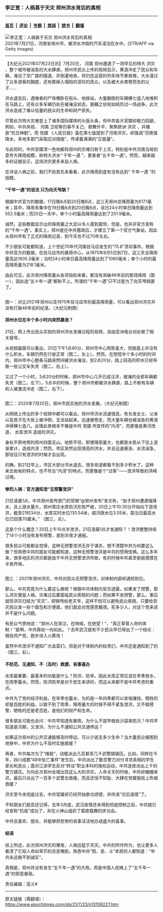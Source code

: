 ### 李正宽：人祸甚于天灾 郑州洪水背后的真相

---

#### [首页](../../../..?n13109227) &nbsp;|&nbsp; [评论](../../../../../epoch-comment?n13109227) &nbsp;|&nbsp; [专题](../../../../../epoch-special?n13109227) &nbsp;|&nbsp; [禁闻](../../../../../epoch-news?n13109227) &nbsp;|&nbsp; [禁书](../../../../../books?n13109227) &nbsp;|&nbsp; [翻墙](https://github.com/gfw-breaker/nogfw/blob/master/README.md?n13109227)


<div><img alt="李正宽：人祸甚于天灾 郑州洪水背后的真相" class="attachment-djy_600_400 size-djy_600_400 wp-post-image" src="https://i.epochtimes.com/assets/uploads/2021/07/id13109233-87e72a49055870b3be7af873e0779398-600x400.png"/>
<div class="caption">
 2021年7月21日，河南省郑州市，被洪水冲毁的汽车浸泡在水中。(STR/AFP via Getty Images)
</div></div><hr/><div class="post_content" id="artbody" itemprop="articleBody">
 <!-- article content begin -->
 <p>
  【大纪元2021年07月23日讯】7月20日，
  <ok href="https://www.epochtimes.com/gb/tag/%E6%B2%B3%E5%8D%97.html">
   河南
  </ok>
  郑州遭遇了一场罕见的特大
  <ok href="https://www.epochtimes.com/gb/tag/%E6%B4%AA%E7%81%BE.html">
   洪灾
  </ok>
  ，整个城市被湍急的大水肆虐。郑州市民众上传的视频显示，黄浪冲走了民众和车辆，淹没了京广路的隧道，并倒灌地铁，将仍在运营的列车快节奏吞噬，大水漫过了众多游客的胸膛，还有那掉入塌陷的深坑的民众，以及被大水席卷而去的父子……
 </p>
 <p>
  洪水退去后，遇难者的尸体横卧在街头、地铁站，大量翻倒的车辆横七竖八地堆积在马路上，还有众多车辆仍处在被淹没状态，狼藉之状宛如经历过一场战争。此次洪水造成了难以估量的民众的生命和财产损失。
 </p>
 <p>
  尽管此次特大灾难登上了诸多国际媒体的头版头条，但中共各大官媒却极力回避，例如，中共央视、
  <ok href="https://www.epochtimes.com/gb/tag/%E6%B2%B3%E5%8D%97.html">
   河南
  </ok>
  卫视等仍事不关己、歌舞升平，聚焦欧洲
  <ok href="https://www.epochtimes.com/gb/tag/%E6%B4%AA%E7%81%BE.html">
   洪灾
  </ok>
  、并播放“抗日神剧”。而
  <ok href="https://www.epochtimes.com/gb/tag/%E5%85%9A%E5%AA%92.html">
   党媒
  </ok>
  《人民日报》虽在第七版提到了河南洪灾，却强调“河南强降水，多地多部门采取应对措施”，传递着满满的“正能量”。
 </p>
 <p>
  与此同时，中共官媒清一色地都将郑州的灾难归咎于上天，特别是中共河南当局刻意夸大降雨规模，称特大洪水“
  <ok href="https://www.epochtimes.com/gb/tag/%E5%8D%83%E5%B9%B4%E4%B8%80%E9%81%87.html">
   千年一遇
  </ok>
  ”，更甚者“五千年一遇”。然而，越来越多的证据显示，这场洪灾更多来自人祸。
 </p>
 <p>
  在详谈人祸之前，我们不妨首先来看看，此次降雨到底有没有达到“
  <ok href="https://www.epochtimes.com/gb/tag/%E5%8D%83%E5%B9%B4%E4%B8%80%E9%81%87.html">
   千年一遇
  </ok>
  ”的规模。
 </p>
 <h4>
  “千年一遇”的说法 只为向天甩锅？
 </h4>
 <p>
  根据中共官方的数据，17日晚8点到20日晚8点，这三天郑州总降雨量为617.1毫米；其中，降雨多集中在19日晚8点到20日晚8点，该日24小时单日降雨量达到552.5毫米；而20日一天中，单个小时最高降雨量达到了201.9毫米。
 </p>
 <p>
  诚然，这些数据显示出的降雨量之大足以令人感到震惊，但是，也并非官方宣称的“千年一遇”。事实上，郑州是在中共篡政后，才建立了第一个官方气象站，因此从郑州市有了正式的降雨记录，到今天也不过70年左右。
 </p>
 <p>
  不少朋友可能都知道，上个世纪70年代河南驻马店发生的“75.8”溃坝事件。根据中共官方的数据，在驻马店市的暴雨中心，从1975年8月5日到7日，这三天总降雨量高达1605.3毫米；当时24小时单日最高降雨量达到了1060毫米；单个小时的最高降雨量为218.1毫米。
 </p>
 <p>
  由此可见，此次郑州降雨量从各项指标来看，都没有突破46年前的那场降雨（图一），因此连“五十年一遇”都称不上。所谓的“千年一遇”只不过是为了向天甩锅罢了。
 </p>
 <p style="text-align: center;">
  <ok href="https://i.epochtimes.com/assets/uploads/2021/07/id13109269-a726a9a4194742b85508ae73f6ae0d3c.png">
   <img alt="" class="alignnone size-medium wp-image-13109269" src="https://i.epochtimes.com/assets/uploads/2021/07/id13109269-a726a9a4194742b85508ae73f6ae0d3c-450x322.png"/>
  </ok>
 </p>
 <p>
  图一：对比2021年郑州以及1975年驻马店市的最高降雨量，可以看出郑州洪灾并没有打破46年前的纪录。（大纪元制图）
 </p>
 <h4>
  郑州水位在半个多小时内突然暴涨？
 </h4>
 <p>
  21日，网上传出民众实拍的郑州洪水发展过程的视频，自由亚洲电台对此做了相关报导。
 </p>
 <p>
  从视频画面可以看出，20日下午1点40分，郑州市中心雨势虽大，但路面上并没有什么积水，车辆仍然在行驶正常（图二，左上）。然而，在短短半个多小时的时间内，郑州市中心整条马路突然间被洪水淹没，到2点20分，路上较高的积水已经导致一些公交车失灵（图二，右上）。
 </p>
 <p>
  又过了一个小时，3点20分的时候，郑州市中心几乎已成汪洋，被淹的全部车辆都失灵（图二，左下）。5点半的时候，整个郑州市都被洪水肆虐，路上不断有车辆和人被激流冲走（图二，右下）。
 </p>
 <p style="text-align: center;">
  <ok href="https://i.epochtimes.com/assets/uploads/2021/07/id13109273-461ae523b3a049d74920ba472d4e7170.png">
   <img alt="" class="alignnone size-medium wp-image-13109273" src="https://i.epochtimes.com/assets/uploads/2021/07/id13109273-461ae523b3a049d74920ba472d4e7170-450x274.png"/>
  </ok>
 </p>
 <p>
  图二：2020年7月20日，郑州市民实拍的洪水发展。（大纪元制图）
 </p>
 <p>
  从网络上传出的多个视频中都可以看出，郑州市洪水流速很高，有长发女士、父亲以及孩子在大街上被冲倒，无法站起来，迅速被卷走，而大量车辆也被湍急的黄浪冲得横七竖八。此情此景根本不像是中共
  <ok href="https://www.epochtimes.com/gb/tag/%E5%85%9A%E5%AA%92.html">
   党媒
  </ok>
  所宣传的“内涝”，而更像是黄河改道，
  <ok href="https://www.epochtimes.com/gb/tag/%E6%B0%B4%E5%BA%93%E6%B3%84%E6%B4%AA.html">
   水库泄洪
  </ok>
  造成的洪灾。
 </p>
 <p>
  身处平原地带的郑州四面无山，地势平坦，即使降雨量大，也都是水势从下往上逐渐累计，造成内涝；然而，市区突然出现很高的洪水，并且迅速暴涨、水流湍急，那往往只有泄洪的时候才会出现。
 </p>
 <p>
  的确，到21日早上，市区大部分洪水退去，很多街道都看不到多少积水了。这种来去匆匆的特点，也不符合“内涝”的特点，而更像是个“过客”——泄洪导致的洪峰过境。
 </p>
 <h4>
  惨烈人祸：官方通知泄“无预警泄洪”
 </h4>
 <p>
  21日凌晨1点，中共郑州宣传部门的官微“@郑州发布”发文称，“由于郑州遭遇强降水，且上游水量大，郑州常庄水库防汛形势严峻，20日上午10:30分开始向下游泄洪，截至21时34分，水库实时水位130.54米，超汛限水位3.05米，距当日最高水位已回落70厘米。” （图三，左）。
 </p>
 <p>
  这是个什么概念？20日上午10点半泄洪，21日凌晨1点才发通知？！泄洪整整持续了14个小时没有发布预警，直到半夜才通报。
 </p>
 <p>
  很多民众可能都会觉得，这种无预警泄洪无异于谋杀，想不清楚中共为何要这么做？但熟悉中共的朋友可能都知道，这种无预警泄洪是中共的惯用伎俩。这么多年来，很多地区的洪灾都是由于中共无预警泄洪所致，有的时候中共甚至偷偷摸摸在半夜开闸。
 </p>
 <p>
  <ok href="https://i.epochtimes.com/assets/uploads/2021/07/id13109279-1ef9e0e73b3f704b22dd8d44afe04334.png">
   <img alt="" class="size-medium wp-image-13109279 aligncenter" src="https://i.epochtimes.com/assets/uploads/2021/07/id13109279-1ef9e0e73b3f704b22dd8d44afe04334-450x258.png"/>
  </ok>
 </p>
 <p>
  图三 ：2021年郑州洪灾，中共对民众无预警泄洪，对体制内部却通知到位。
 </p>
 <p>
  那么，中共究竟为什么要这么做呢？根据中共体制内官员透露，如果发了预警，那么洪灾便是人祸，灾难过后要面临民众索赔的问题；而如果不发预警，那么，事后就将洪灾归结为“天灾”，把锅甩给老天爷，这样不但可以避免民众索赔，只要给受灾民众发一些个面包和方便面，他们就会对党感恩戴德。死多少人，对这个党来说并不是什么问题。
 </p>
 <p>
  有民众气愤地说：“郑州人在哭泣，在呐喊，在绝望！”、“真正草菅人命的体制！”是啊，中共政权一向如此。？去年武汉就有不少民众早已得出了一个结论：相信共产党，跑步进入火葬场！
 </p>
 <p>
  虽然中共泄洪不通知广大韭菜们，但是对于体制内的权贵们，中共还是通知到了的（图三，右）。
 </p>
 <h4>
  不防范、无通知、不（及时）救援、丧事喜办
 </h4>
 <p>
  水库最重要、最基本的功能是什么？防洪、防旱。因此水库正常应该在旱季放水，在雨季蓄水。然而，防洪防旱是对于民生来讲的，而这从来都不是中共考虑的重点。
 </p>
 <p>
  中共为了党的经济利益，在旱季也蓄水，为的是一年四季都可以发电赚钱，牺牲的却是百姓的利益。以致于到了雨季，降雨量大的时候不得不紧急泄洪，又不做预警，牺牲的还是老百姓，是他们的财产和生命。
 </p>
 <p>
  很多朋友可能也会问：中共早知道有暴雨，为什么不提早做些沙袋来防汛？中共早知道是汛期，又泄洪，为什么不通知公共交通停运？
 </p>
 <p>
  如果这次郑州的公共交通能够及时停运，可以少逝去多少生命？当大量民众被困到地铁中，中共为什么不及时实施救援？
 </p>
 <p>
  再者，中共每次为了“维稳”，动辄派出几百甚至几千武警搞镇压。比如，同样在今年，四川成都“49中坠亡事件”发生后，中共派出了数百警力对付寻求真相的学生家长和民众；面对江浙学生反对“转设”职业本科的维权运动，中共连夜派出上千的警力镇压。为何此次郑州全城出现这么大的洪灾，人命关天的时候，中共却姗姗来迟，最后只派出了一百多个武警去救援，而且还恬不知耻、大肆在党媒报纸上吹嘘救援？
 </p>
 <p>
  洪灾至今未彻底过去，中共官媒却已经开始歌功颂德，并传递“灾后温情”了。
 </p>
 <p>
  不知朋友们是否还记得，去年3月底，武汉疫情还未得到彻底控制之前，中共就已经宣称“抗疫”成功了，并在火神山组织了载歌载舞的庆功会。
 </p>
 <p>
  中共总喜欢、擅长、并能够把悲惨的丧事活活地办成盛大的喜事。
 </p>
 <h4>
  结语
 </h4>
 <p>
  综上所述，此次郑州洪灾的爆发，人祸远猛于天灾。中共的所作所为，也让更多人看清了它视人命如草芥的丑恶嘴脸。熟悉中共“假、恶、斗”本质的人都知道：“中共永远做不到诚实”。
 </p>
 <p>
  真相是，郑州并没有发生“五千年一遇”的大雨，而是中国人民摊上了“五千年一遇”的邪恶暴政。
 </p>
 <p>
  责任编辑：高义#
 </p>
 <!-- article content end -->
 <div id="below_article_ad">
 </div>
</div>


---

原文链接（需翻墙）：https://www.epochtimes.com/gb/21/7/23/n13109227.htm